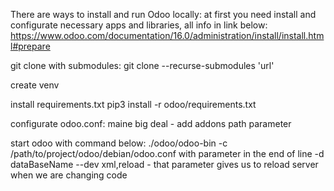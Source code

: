 There are ways to install and run Odoo locally: at first you need install and configurate necessary apps and libraries, all info in link below: https://www.odoo.com/documentation/16.0/administration/install/install.html#prepare

git clone with submodules: git clone --recurse-submodules 'url'

create venv

install requirements.txt pip3 install -r odoo/requirements.txt

configurate odoo.conf: maine big deal - add addons path parameter

start odoo with command below: ./odoo/odoo-bin -c /path/to/project/odoo/debian/odoo.conf with parameter in the end of line -d dataBaseName --dev xml,reload - that parameter gives us to reload server when we are changing code

